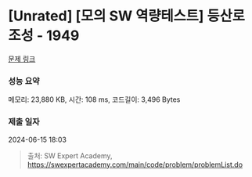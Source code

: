 # [Unrated] [모의 SW 역량테스트] 등산로 조성 - 1949 

[문제 링크](https://swexpertacademy.com/main/code/problem/problemDetail.do?contestProbId=AV5PoOKKAPIDFAUq) 

### 성능 요약

메모리: 23,880 KB, 시간: 108 ms, 코드길이: 3,496 Bytes

### 제출 일자

2024-06-15 18:03



> 출처: SW Expert Academy, https://swexpertacademy.com/main/code/problem/problemList.do